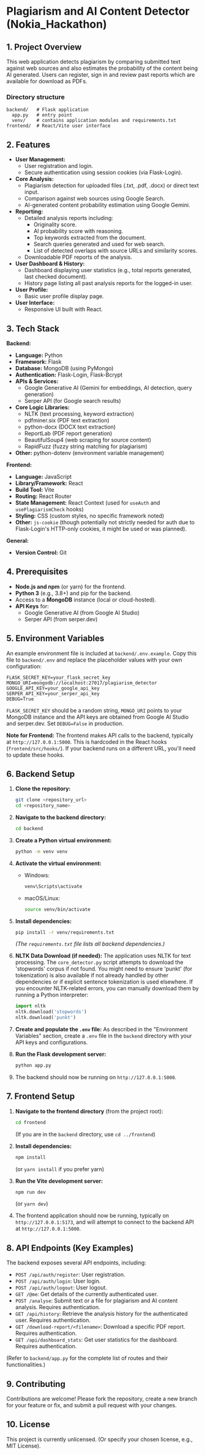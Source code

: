 # Plagiarism and AI Content Detector (Nokia_Hackathon)

## 1. Project Overview

This web application detects plagiarism by comparing submitted text against web
sources and also estimates the probability of the content being AI generated.
Users can register, sign in and review past reports which are available for
download as PDFs.

### Directory structure

```
backend/   # Flask application
  app.py   # entry point
  venv/    # contains application modules and requirements.txt
frontend/  # React/Vite user interface
```

## 2. Features

*   **User Management:**
    *   User registration and login.
    *   Secure authentication using session cookies (via Flask-Login).
*   **Core Analysis:**
    *   Plagiarism detection for uploaded files (.txt, .pdf, .docx) or direct text input.
    *   Comparison against web sources using Google Search.
    *   AI-generated content probability estimation using Google Gemini.
*   **Reporting:**
    *   Detailed analysis reports including:
        *   Originality score.
        *   AI probability score with reasoning.
        *   Top keywords extracted from the document.
        *   Search queries generated and used for web search.
        *   List of detected overlaps with source URLs and similarity scores.
    *   Downloadable PDF reports of the analysis.
*   **User Dashboard & History:**
    *   Dashboard displaying user statistics (e.g., total reports generated, last checked document).
    *   History page listing all past analysis reports for the logged-in user.
*   **User Profile:**
    *   Basic user profile display page.
*   **User Interface:**
    *   Responsive UI built with React.

## 3. Tech Stack

**Backend:**
*   **Language:** Python
*   **Framework:** Flask
*   **Database:** MongoDB (using PyMongo)
*   **Authentication:** Flask-Login, Flask-Bcrypt
*   **APIs & Services:**
    *   Google Generative AI (Gemini for embeddings, AI detection, query generation)
    *   Serper API (for Google search results)
*   **Core Logic Libraries:**
    *   NLTK (text processing, keyword extraction)
    *   pdfminer.six (PDF text extraction)
    *   python-docx (DOCX text extraction)
    *   ReportLab (PDF report generation)
    *   BeautifulSoup4 (web scraping for source content)
    *   RapidFuzz (fuzzy string matching for plagiarism)
*   **Other:** python-dotenv (environment variable management)

**Frontend:**
*   **Language:** JavaScript
*   **Library/Framework:** React
*   **Build Tool:** Vite
*   **Routing:** React Router
*   **State Management:** React Context (used for `useAuth` and `usePlagiarismCheck` hooks)
*   **Styling:** CSS (custom styles, no specific framework noted)
*   **Other:** `js-cookie` (though potentially not strictly needed for auth due to Flask-Login's HTTP-only cookies, it might be used or was planned).

**General:**
*   **Version Control:** Git

## 4. Prerequisites

*   **Node.js and npm** (or yarn) for the frontend.
*   **Python 3** (e.g., 3.8+) and pip for the backend.
*   Access to a **MongoDB** instance (local or cloud-hosted).
*   **API Keys** for:
    *   Google Generative AI (from Google AI Studio)
    *   Serper API (from serper.dev)

## 5. Environment Variables

An example environment file is included at `backend/.env.example`.  Copy this
file to `backend/.env` and replace the placeholder values with your own
configuration:

```
FLASK_SECRET_KEY=your_flask_secret_key
MONGO_URI=mongodb://localhost:27017/plagiarism_detector
GOOGLE_API_KEY=your_google_api_key
SERPER_API_KEY=your_serper_api_key
DEBUG=True
```

`FLASK_SECRET_KEY` should be a random string, `MONGO_URI` points to your MongoDB
instance and the API keys are obtained from Google AI Studio and serper.dev.
Set `DEBUG=False` in production.

**Note for Frontend:** The frontend makes API calls to the backend, typically at `http://127.0.0.1:5000`. This is hardcoded in the React hooks (`frontend/src/hooks/`). If your backend runs on a different URL, you'll need to update these hooks.

## 6. Backend Setup

1.  **Clone the repository:**
    ```bash
    git clone <repository_url>
    cd <repository_name>
    ```

2.  **Navigate to the backend directory:**
    ```bash
    cd backend
    ```

3.  **Create a Python virtual environment:**
    ```bash
    python -m venv venv
    ```

4.  **Activate the virtual environment:**
    *   Windows:
        ```bash
        venv\Scripts\activate
        ```
    *   macOS/Linux:
        ```bash
        source venv/bin/activate
        ```

5.  **Install dependencies:**
    ```bash
    pip install -r venv/requirements.txt
    ```
    *(The `requirements.txt` file lists all backend dependencies.)*

6.  **NLTK Data Download (if needed):**
    The application uses NLTK for text processing. The `core_detector.py` script attempts to download the 'stopwords' corpus if not found. You might need to ensure 'punkt' (for tokenization) is also available if not already handled by other dependencies or if explicit sentence tokenization is used elsewhere. If you encounter NLTK-related errors, you can manually download them by running a Python interpreter:
    ```python
    import nltk
    nltk.download('stopwords')
    nltk.download('punkt')
    ```

7.  **Create and populate the `.env` file:**
    As described in the "Environment Variables" section, create a `.env` file in the `backend` directory with your API keys and configurations.

8.  **Run the Flask development server:**
    ```bash
    python app.py
    ```

9.  The backend should now be running on `http://127.0.0.1:5000`.

## 7. Frontend Setup

1.  **Navigate to the frontend directory** (from the project root):
    ```bash
    cd frontend
    ```
    (If you are in the `backend` directory, use `cd ../frontend`)

2.  **Install dependencies:**
    ```bash
    npm install
    ```
    (or `yarn install` if you prefer yarn)

3.  **Run the Vite development server:**
    ```bash
    npm run dev
    ```
    (or `yarn dev`)

4.  The frontend application should now be running, typically on `http://127.0.0.1:5173`, and will attempt to connect to the backend API at `http://127.0.0.1:5000`.

## 8. API Endpoints (Key Examples)

The backend exposes several API endpoints, including:

*   `POST /api/auth/register`: User registration.
*   `POST /api/auth/login`: User login.
*   `POST /api/auth/logout`: User logout.
*   `GET /@me`: Get details of the currently authenticated user.
*   `POST /analyse`: Submit text or a file for plagiarism and AI content analysis. Requires authentication.
*   `GET /api/history`: Retrieve the analysis history for the authenticated user. Requires authentication.
*   `GET /download-report/<filename>`: Download a specific PDF report. Requires authentication.
*   `GET /api/dashboard_stats`: Get user statistics for the dashboard. Requires authentication.

(Refer to `backend/app.py` for the complete list of routes and their functionalities.)

## 9. Contributing

Contributions are welcome! Please fork the repository, create a new branch for your feature or fix, and submit a pull request with your changes.

## 10. License

This project is currently unlicensed. (Or specify your chosen license, e.g., MIT License).
